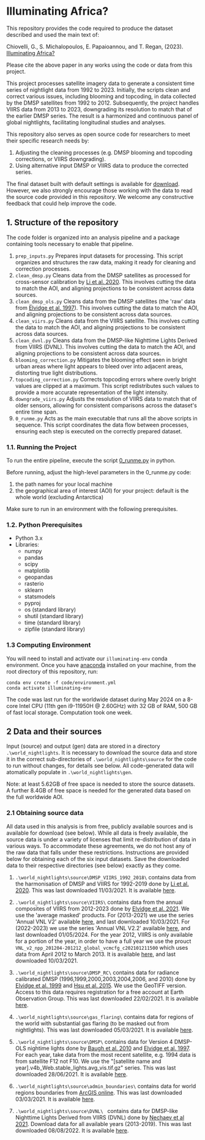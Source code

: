 # Illuminating Africa?

This repository provides the code required to produce the dataset described and used the main text of:

Chiovelli, G., S. Michalopoulos, E. Papaioannou, and T. Regan, (2023). [Illuminating Africa?](https://tannerregan.github.io/tanner_regan/IlluminatingAfrica_Chiovelli_etal_unp2023.pdf)

Please cite the above paper in any works using the code or data from this project.

This project processes satellite imagery data to generate a consistent time series of nightlight data from 1992 to 2023. Initially, the scripts clean and correct various issues, including blooming and topcoding, in data collected by the DMSP satellites from 1992 to 2012. Subsequently, the project handles VIIRS data from 2013 to 2023, downgrading its resolution to match that of the earlier DMSP series. The result is a harmonized and continuous panel of global nightlights, facilitating longitudinal studies and analyses.

This repository also serves as open source code for researchers to meet their specific research needs by:
1. Adjusting the cleaning processes (e.g. DMSP blooming and topcoding corrections, or VIIRS downgrading).
2. Using alternative input DMSP or VIIRS data to produce the corrected series.

The final dataset built with default settings is available for [download](https://drive.google.com/drive/folders/1smOB47MJra-vdDXyYvz5uXEA3NFsQj44?usp=sharing). However, we also strongly encourage those working with the data to read the source code provided in this repository. We welcome any constructive feedback that could help improve the code. 

## 1. Structure of the repository

The code folder is organized into an analysis pipeline and a package containing tools necessary to enable that pipeline.

1. `prep_inputs.py`
Prepares input datasets for processing. This script organizes and structures the raw data, making it ready for cleaning and correction processes.
2. `clean_dmsp.py`
Cleans data from the DMSP satellites as processed for cross-sensor calibration by [Li et al. 2020](https://doi.org/10.3390/rs9060637). This involves cutting the data to match the AOI, and aligning projections to be consistent across data sources.
3. `clean_dmsp_ols.py`
Cleans data from the DMSP satellites (the 'raw' data from [Elvidge et al. 1997](https://www.asprs.org/wp-content/uploads/pers/97journal/june/1997_jun_727-734.pdf)). This involves cutting the data to match the AOI, and aligning projections to be consistent across data sources.
4. `clean_viirs.py`
Cleans data from the VIIRS satellite. This involves cutting the data to match the AOI, and aligning projections to be consistent across data sources.
5. `clean_dvnl.py`
Cleans data from the DMSP-like Nighttime Lights Derived from VIIRS (DVNL). This involves cutting the data to match the AOI, and aligning projections to be consistent across data sources.
6. `blooming_correction.py`
Mitigates the blooming effect seen in bright urban areas where light appears to bleed over into adjacent areas, distorting true light distributions.
7. `topcoding_correction.py`
Corrects topcoding errors where overly bright values are clipped at a maximum. This script redistributes such values to provide a more accurate representation of the light intensity.
8. `downgrade_viirs.py`
Adjusts the resolution of VIIRS data to match that of older sensors, allowing for consistent comparisons across the dataset's entire time span.
9. `0_runme.py`
Acts as the main executable that runs all the above scripts in sequence. This script coordinates the data flow between processes, ensuring each step is executed on the correctly prepared dataset.

### 1.1. Running the Project
To run the entire pipeline, execute the script [0_runme.py](https://github.com/tannerregan/world_nightlights/blob/main/code/0_runme.py) in python. 

Before running, adjust the high-level parameters in the 0_runme.py code:
1. the path names for your local machine
2. the geographical area of interest (AOI) for your project: default is the whole world (excluding Antarctica)

Make sure to run in an environment with the following prerequisites. 

### 1.2. Python Prerequisites
- Python 3.x
- Libraries:
  - numpy
  - pandas
  - scipy
  - matplotlib
  - geopandas
  - rasterio
  - sklearn
  - statsmodels
  - pyproj
  - os (standard library)
  - shutil (standard library)
  - time (standard library)
  - zipfile (standard library)

### 1.3 Computing Environment

You will need to install and activate our `illuminating-env` conda environment. Once you have [anaconda](https://www.anaconda.com/) installed on your machine, from the root directory of this repository, run:
```
conda env create -f code/environment.yml
conda activate illuminating-env
```

The code was last run for the worldwide dataset during May 2024 on a 8-core Intel CPU (11th gen i9-11950H @ 2.60GHz) with 32 GB of RAM, 500 GB of fast local storage. Computation took one week.

## 2 Data and their sources

Input (source) and output (gen) data are stored in a directory `.\world_nightlights`. It is necessary to download the source data and store it in the correct sub-directories of `.\world_nightlights\source` for the code to run without changes, for details see below. All code-generated data will atomatically populate in `.\world_nightlights\gen`.

Note: at least 5.62GB of free space is needed to store the source datasets. A further 8.4GB of free space is needed for the generated data based on the full worldwide AOI.

### 2.1 Obtaining source data
All data used in this analysis is from free, publicly available sources and is available for download (see below). While all data is freely available, the source data is under a variety of licenses that limit re-distribution of data in various ways. To accommodate these agreements, we do not host any of the raw data that falls under these restrictions. Instructions are provided below for obtaining each of the six input datasets. Save the downloaded data to their respective directories (see below) exactly as they come. 

1. `.\world_nightlights\source\DMSP_VIIRS_1992_2018\` contains data from the harmonisation of DMSP and VIIRS for 1992-2019 done by [Li et al. 2020](https://doi.org/10.3390/rs9060637). This was last downloaded 11/03/2021. It is available [here](https://figshare.com/articles/dataset/Harmonization_of_DMSP_and_VIIRS_nighttime_light_data_from_1992-2018_at_the_global_scale/9828827/2).

2. `.\world_nightlights\source\VIIRS\` contains data from the annual composites of VIIRS from 2012-2023 done by [Elvidge et al. 2021](https://doi.org/10.3390/rs13050922). We use the 'average masked' products. For (2013-2021) we use the series 'Annual VNL V2' available [here](https://eogdata.mines.edu/nighttime_light/annual/v20/), and last downloaded 10/03/2021. For (2022-2023) we use the series 'Annual VNL V2.2' available [here](https://eogdata.mines.edu/nighttime_light/annual/v22/), and last downloaded 01/05/2024. For the year 2012, VIIRS is only available for a portion of the year, in order to have a full year we use the prouct `VNL_v2_npp_201204-201212_global_vcmcfg_c202101211500` which uses data from April 2012 to March 2013. It is available [here](https://eogdata.mines.edu/nighttime_light/annual/v20/2012/), and last downloaded 10/03/2021.

3. `.\world_nightlights\source\DMSP_RC\` contains data for radiance calibrated DMSP (1996,1999,2000,2003,2004,2006, and 2010) done by [Elvidge et al. 1999](https://doi.org/10.1016/S0034-4257(98)00098-4) and [Hsu et al. 2015](https://doi.org/10.3390/rs70201855). We use the GeoTIFF version. Access to this data requires registration for a free account at Earth Observation Group. This was last downloaded 22/02/2021. It is available [here](https://eogdata.mines.edu/products/dmsp/#rad_cal).

4. `.\world_nightlights\source\gas_flaring\` contains data for regions of the world with substantial gas flaring (to be masked out from nightlights). This was last downloaded 05/03/2021. It is available [here](https://ngdc.noaa.gov/eog/interest/gas_flares_countries_shapefiles.html).

5. `.\world_nightlights\source\DMSP\` contains data for Version 4 DMSP-OLS nightime lights done by [Baugh et al. 2010](https://dx.doi.org/10.7125/apan.30.17) and [Elvidge et al. 1997](https://www.asprs.org/wp-content/uploads/pers/97journal/june/1997_jun_727-734.pdf). For each year, take data from the most recent satellite, e.g. 1994 data is from satellite F12 not F10. We use the "[satellite name and year].v4b_Web.stable_lights.avg_vis.tif.gz" series. This was last downloaded 28/06/2021. It is available [here](https://eogdata.mines.edu/products/dmsp/#v4_dmsp_download).

6. `.\world_nightlights\source\admin_boundaries\` contains data for world regions boundaries from [ArcGIS online](https://www.arcgis.com/home/item.html?id=84dbc97915244e35808e87a881133d09). This was last downloaded 03/03/2021. It is available [here](https://drive.google.com/drive/folders/1CMxRy0qFAAtSv7-kFYAkNg4AvuLIEddi?usp=drive_link). 

7. `.\world_nightlights\source\DVNL\ ` contains data for DMSP-like Nighttime Lights Derived from VIIRS (DVNL) done by [Nechaev et al 2021](https://www.mdpi.com/2072-4292/13/24/5026). Download data for all available years (2013-2019). This was last downloaded 08/08/2022. It is available [here](https://eogdata.mines.edu/wwwdata/viirs_products/dvnl/).


